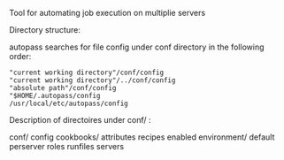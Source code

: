 Tool for automating job execution on multiplie servers


Directory structure:

 autopass searches for file config under conf directory in the following order:

    "current working directory"/conf/config
    "current working directory"/../conf/config
    "absolute path"/conf/config
    "$HOME/.autopass/config
    /usr/local/etc/autopass/config


Description of directoires under conf/ :

  conf/
      config
      cookbooks/
                attributes
                recipes
      enabled
      environment/
                 default
      perserver
      roles
      runfiles
      servers

